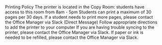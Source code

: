 Printing Policy
The printer is located in the Copy Room: students have access to this room from 8am - 5pm 
Students can print a maximum of 30 pages per 30 days. If a student needs to print more pages, please contact the Office Manager via Slack (Direct Message)
Follow appropriate directions to add the printer to your computer
If you are having trouble syncing to the printer, please contact the Office Manager via Slack.
If paper or ink is needed to be refilled, please contact the Office Manager via Slack.
